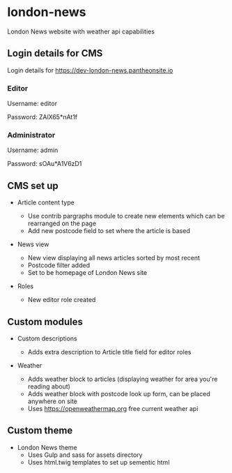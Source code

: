 # london-news
London News website with weather api capabilities

## Login details for CMS
Login details for https://dev-london-news.pantheonsite.io

### Editor
Username: editor

Password: ZAlX65*nAt1f

### Administrator
Username: admin

Password: sOAu*A1V6zD1

## CMS set up
- Article content type
	- Use contrib pargraphs module to create new elements which can be rearranged on the page
	- Add new postcode field to set where the article is based

- News view
	- New view displaying all news articles sorted by most recent
	- Postcode filter added
	- Set to be homepage of London News site

- Roles
	- New editor role created

## Custom modules
- Custom descriptions
	- Adds extra description to Article title field for editor roles

- Weather
	- Adds weather block to articles (displaying weather for area you're reading about)
	- Adds weather block with postcode look up form, can be placed anywhere on site
	- Uses https://openweathermap.org free current weather api

## Custom theme
- London News theme
	- Uses Gulp and sass for assets directory
	- Uses html.twig templates to set up sementic html
